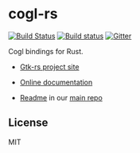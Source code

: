 # cogl-rs

[![Build Status](https://travis-ci.org/gtk-rs/gdk.png?branch=master)](https://travis-ci.org/gtk-rs/gdk) [![Build status](https://ci.appveyor.com/api/projects/status/x49sdkx68n0sa22g?svg=true)](https://ci.appveyor.com/project/GuillaumeGomez/gdk) [![Gitter](https://badges.gitter.im/Join%20Chat.svg)](https://gitter.im/gtk-rs/gtk)

Cogl bindings for Rust.

- [Gtk-rs project site](https://gtk-rs.org/)

- [Online documentation](https://gtk-rs.org/docs-src/)

- [Readme](https://github.com/gtk-rs/gtk/blob/master/README.md) in our
  [main repo](https://github.com/gtk-rs/gtk)

## License

MIT
